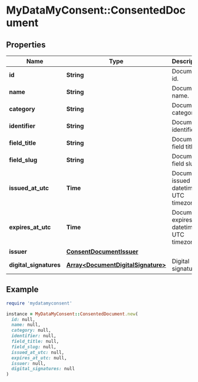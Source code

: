 # MyDataMyConsent::ConsentedDocument

## Properties

| Name | Type | Description | Notes |
| ---- | ---- | ----------- | ----- |
| **id** | **String** | Document id. |  |
| **name** | **String** | Document name. |  |
| **category** | **String** | Document category. |  |
| **identifier** | **String** | Document identifier. |  |
| **field_title** | **String** | Document field title. |  |
| **field_slug** | **String** | Document field slug. |  |
| **issued_at_utc** | **Time** | Document issued at datetime in UTC timezone. |  |
| **expires_at_utc** | **Time** | Document expires at datetime in UTC timezone. | [optional] |
| **issuer** | [**ConsentDocumentIssuer**](ConsentDocumentIssuer.md) |  |  |
| **digital_signatures** | [**Array&lt;DocumentDigitalSignature&gt;**](DocumentDigitalSignature.md) | Digital signatures. |  |

## Example

```ruby
require 'mydatamyconsent'

instance = MyDataMyConsent::ConsentedDocument.new(
  id: null,
  name: null,
  category: null,
  identifier: null,
  field_title: null,
  field_slug: null,
  issued_at_utc: null,
  expires_at_utc: null,
  issuer: null,
  digital_signatures: null
)
```

